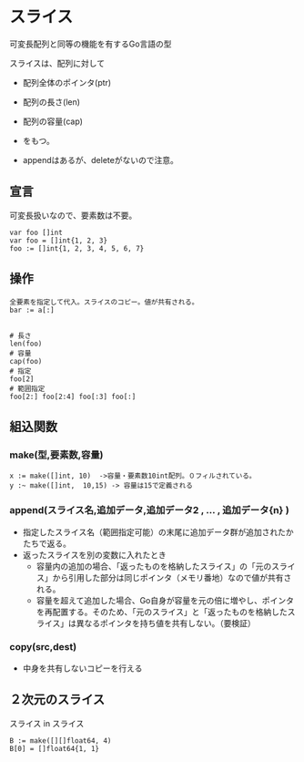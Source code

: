 # スライス
可変長配列と同等の機能を有するGo言語の型

スライスは、配列に対して
- 配列全体のポインタ(ptr)
- 配列の長さ(len)
- 配列の容量(cap)
- をもつ。

- appendはあるが、deleteがないので注意。


## 宣言
可変長扱いなので、要素数は不要。
```
var foo []int
var foo = []int{1, 2, 3}
foo := []int{1, 2, 3, 4, 5, 6, 7}
```

## 操作

```
全要素を指定して代入。スライスのコピー。値が共有される。
bar := a[:]


# 長さ
len(foo)
# 容量
cap(foo)
# 指定
foo[2]
# 範囲指定
foo[2:] foo[2:4] foo[:3] foo[:]
```

## 組込関数

### make(型,要素数,容量)
```
x := make([]int, 10)  ->容量・要素数10int配列。０フィルされている。
y :~ make([]int,  10,15) -> 容量は15で定義される
```

### append(スライス名,追加データ,追加データ2 , ... , 追加データ{n} )
- 指定したスライス名（範囲指定可能）の末尾に追加データ群が追加されたかたちで返る。
- 返ったスライスを別の変数に入れたとき
	- 容量内の追加の場合、「返ったものを格納したスライス」の「元のスライス」から引用した部分は同じポインタ（メモリ番地）なので値が共有される。
	- 容量を超えて追加した場合、Go自身が容量を元の倍に増やし、ポインタを再配置する。そのため、「元のスライス」と「返ったものを格納したスライス」は異なるポインタを持ち値を共有しない。（要検証）

### copy(src,dest)
- 中身を共有しないコピーを行える


## ２次元のスライス
スライス in スライス

```
B := make([][]float64, 4)
B[0] = []float64{1, 1}

```
